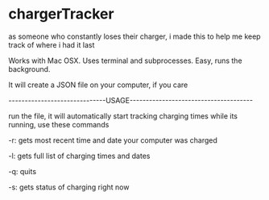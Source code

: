# chargerTracker
as someone who constantly loses their charger, i made this to help me keep track of where i had it last

Works with Mac OSX. Uses terminal and subprocesses. Easy, runs the background.

It will create a JSON file on your computer, if you care

------------------------------USAGE--------------------------------------

run the file, it will automatically start tracking charging times
while its running, use these commands

-r: gets most recent time and date your computer was charged

-l: gets full list of charging times and dates

-q: quits

-s: gets status of charging right now


